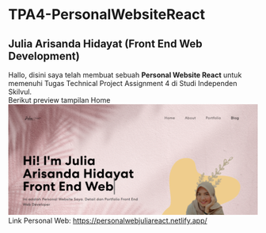 # TPA4-PersonalWebsiteReact

## Julia Arisanda Hidayat (Front End Web Development)

Hallo, disini saya telah membuat sebuah **Personal Website React** untuk memenuhi Tugas Technical Project Assignment 4 di Studi Independen Skilvul.<br/>
Berikut preview tampilan Home <br/>
![overview](overview.png)<br/>
Link Personal Web: https://personalwebjuliareact.netlify.app/